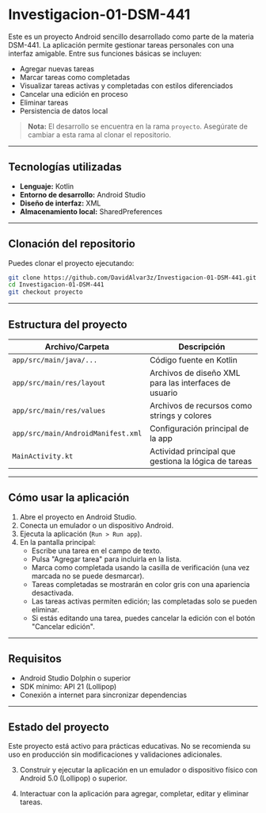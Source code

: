 # Investigacion-01-DSM-441

Este es un proyecto Android sencillo desarrollado como parte de la materia DSM-441. La aplicación permite gestionar tareas personales con una interfaz amigable. Entre sus funciones básicas se incluyen:

- Agregar nuevas tareas
- Marcar tareas como completadas
- Visualizar tareas activas y completadas con estilos diferenciados
- Cancelar una edición en proceso
- Eliminar tareas
- Persistencia de datos local

> **Nota:** El desarrollo se encuentra en la rama `proyecto`. Asegúrate de cambiar a esta rama al clonar el repositorio.

---

## Tecnologías utilizadas

- **Lenguaje:** Kotlin
- **Entorno de desarrollo:** Android Studio
- **Diseño de interfaz:** XML
- **Almacenamiento local:** SharedPreferences

---

## Clonación del repositorio

Puedes clonar el proyecto ejecutando:

```bash
git clone https://github.com/DavidAlvar3z/Investigacion-01-DSM-441.git
cd Investigacion-01-DSM-441
git checkout proyecto
```

---

## Estructura del proyecto

| Archivo/Carpeta             | Descripción                                         |
|----------------------------|-----------------------------------------------------|
| `app/src/main/java/...`    | Código fuente en Kotlin                             |
| `app/src/main/res/layout`  | Archivos de diseño XML para las interfaces de usuario |
| `app/src/main/res/values`  | Archivos de recursos como strings y colores         |
| `app/src/main/AndroidManifest.xml` | Configuración principal de la app         |
| `MainActivity.kt`          | Actividad principal que gestiona la lógica de tareas|

---

## Cómo usar la aplicación

1. Abre el proyecto en Android Studio.
2. Conecta un emulador o un dispositivo Android.
3. Ejecuta la aplicación (`Run > Run app`).
4. En la pantalla principal:
   - Escribe una tarea en el campo de texto.
   - Pulsa "Agregar tarea" para incluirla en la lista.
   - Marca como completada usando la casilla de verificación (una vez marcada no se puede desmarcar).
   - Tareas completadas se mostrarán en color gris con una apariencia desactivada.
   - Las tareas activas permiten edición; las completadas solo se pueden eliminar.
   - Si estás editando una tarea, puedes cancelar la edición con el botón "Cancelar edición".

---

## Requisitos

- Android Studio Dolphin o superior
- SDK mínimo: API 21 (Lollipop)
- Conexión a internet para sincronizar dependencias

---

## Estado del proyecto

Este proyecto está activo para prácticas educativas. No se recomienda su uso en producción sin modificaciones y validaciones adicionales.

3. Construir y ejecutar la aplicación en un emulador o dispositivo físico con Android 5.0 (Lollipop) o superior.

4. Interactuar con la aplicación para agregar, completar, editar y eliminar tareas.
